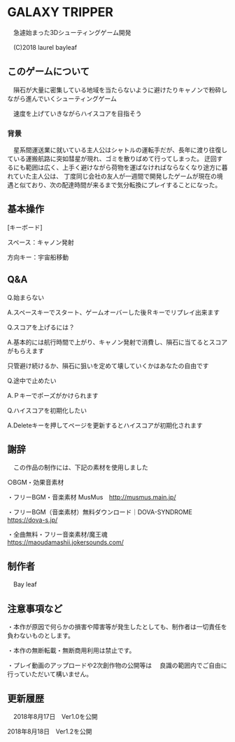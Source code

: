 # GALAXY TRIPPER 
　急遽始まった3Dシューティングゲーム開発

　(C)2018 laurel bayleaf

## このゲームについて
　隕石が大量に密集している地域を当たらないように避けたりキャノンで粉砕しながら進んでいくシューティングゲーム
  
　速度を上げていきながらハイスコアを目指そう
 　
  
### 背景
　星系間運送業に就いている主人公はシャトルの運転手だが、長年に渡り往復している運搬航路に突如彗星が現れ、ゴミを散りばめて行ってしまった。
 迂回するにも範囲は広く、上手く避けながら荷物を運ばなければならなくなり途方に暮れていた主人公は、
 丁度同じ会社の友人が一週間で開発したゲームが現在の境遇と似ており、次の配達時間が来るまで気分転換にプレイすることになった。


## 基本操作

[キーボード]

スペース：キャノン発射

方向キー：宇宙船移動


## Q&A

Q.始まらない

A.スペースキーでスタート、ゲームオーバーした後Ｒキーでリプレイ出来ます

Q.スコアを上げるには？

A.基本的には航行時間で上がり、キャノン発射で消費し、隕石に当てるとスコアがもらえます

只管避け続けるか、隕石に狙いを定めて壊していくかはあなたの自由です

Q.途中で止めたい

A.Ｐキーでポーズがかけられます

Q.ハイスコアを初期化したい

A.Deleteキーを押してページを更新するとハイスコアが初期化されます

## 謝辞
　この作品の制作には、下記の素材を使用しました  

○BGM・効果音素材

・フリーBGM・音楽素材 MusMus　http://musmus.main.jp/

・フリーBGM（音楽素材）無料ダウンロード｜DOVA-SYNDROME　https://dova-s.jp/

・全曲無料・フリー音楽素材/魔王魂　https://maoudamashii.jokersounds.com/

## 制作者

　Bay leaf

## 注意事項など

・本作が原因で何らかの損害や障害等が発生したとしても、制作者は一切責任を負わないものとします。

・本作の無断転載・無断商用利用は禁止です。

・プレイ動画のアップロードや2次創作物の公開等は
　良識の範囲内でご自由に行っていただいて構いません。

## 更新履歴
　2018年8月17日　Ver1.0を公開

  2018年8月18日　Ver1.2を公開